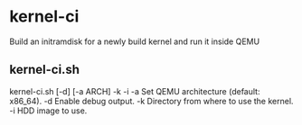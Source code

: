 # kernel-ci
Build an initramdisk for a newly build kernel and run it inside QEMU

## kernel-ci.sh
kernel-ci.sh [-d] [-a ARCH] -k <kerneldir> -i <master-image>
  -a	Set QEMU architecture (default: x86_64).
  -d	Enable debug output.
  -k	Directory from where to use the kernel.
  -i	HDD image to use.
